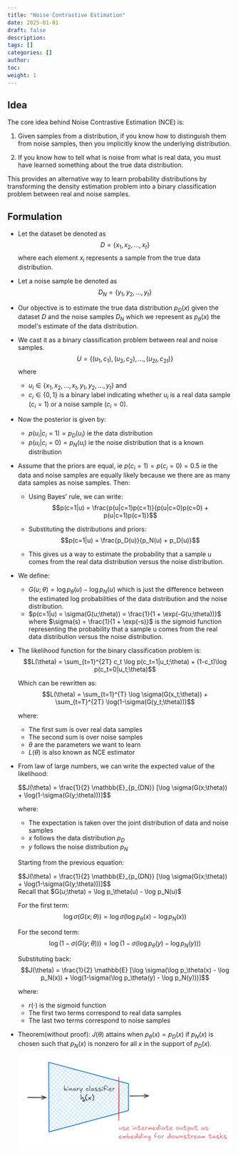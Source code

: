 ```yaml
---
title: "Noise Contrastive Estimation"
date: 2025-01-01
draft: false
description:
tags: []
categories: []
author:
toc:
weight: 1
---
```


## Idea
The core idea behind Noise Contrastive Estimation (NCE) is:

1. Given samples from a distribution, if you know how to distinguish them from noise samples, then you implicitly know the underlying distribution.

2. If you know how to tell what is noise from what is real data, you must have learned something about the true data distribution.

This provides an alternative way to learn probability distributions by transforming the density estimation problem into a binary classification problem between real and noise samples.

## Formulation

- Let the dataset be denoted as 
$$D = \{x_1, x_2, \ldots, x_t\}$$
where each element $x_i$ represents a sample from the true data distribution.

- Let a noise sample be denoted as
$$D_N = \{y_1, y_2, \ldots, y_t\}$$

- Our objective is to estimate the true data distribution $p_D(x)$ given the dataset $D$ and the noise samples $D_N$ which we represent as $p_\theta(x)$ the model's estimate of the data distribution.

- We cast it as a binary classification problem between real and noise samples.
  $$ U = \{(u_1,c_1), (u_2,c_2), \ldots, (u_{2t},c_{2t})\} $$
  where 
  - $u_i \in \{x_1, x_2, \ldots, x_t, y_1, y_2, \ldots, y_t\}$ and 
  - $c_i \in \{0, 1\}$ is a binary label indicating whether $u_i$ is a real data sample ($c_i = 1$) or a noise sample ($c_i = 0$).

- Now the posterior is given by:
  - $p(u_i | c_i = 1) = p_D(u_i)$ ie the data distribution
  - $p(u_i | c_i = 0) = p_N(u_i)$ ie the noise distribution that is a known distribution

- Assume that the priors are equal, ie $p(c_i = 1) = p(c_i = 0) = 0.5$ ie the data and noise samples are equally likely because we there are as many data samples as noise samples. Then:

  - Using Bayes' rule, we can write:
  $$p(c=1|u) = \frac{p(u|c=1)p(c=1)}{p(u|c=0)p(c=0) + p(u|c=1)p(c=1)}$$

  - Substituting the distributions and priors:
  $$p(c=1|u) = \frac{p_D(u)}{p_N(u) + p_D(u)}$$

  - This gives us a way to estimate the probability that a sample u comes from the real data distribution versus the noise distribution.

- We define:
  - $G(u;\theta) = \log p_\theta(u) - \log p_N(u)$ which is just the difference between the estimated log probabilities of the data distribution and the noise distribution.
  - $p(c=1|u) = \sigma(G(u;\theta)) = \frac{1}{1 + \exp(-G(u;\theta))}$ where $\sigma(s) = \frac{1}{1 + \exp(-s)}$ is the sigmoid function representing the probability that a sample u comes from the real data distribution versus the noise distribution.

- The likelihood function for the binary classification problem is:
  $$L(\theta) = \sum_{t=1}^{2T} c_t \log p(c_t=1|u_t;\theta) + (1-c_t)\log p(c_t=0|u_t;\theta)$$
  
  Which can be rewritten as:
  $$L(\theta) = \sum_{t=1}^{T} \log \sigma(G(x_t;\theta)) + \sum_{t=T}^{2T} \log(1-\sigma(G(y_t;\theta)))$$

  where:
  - The first sum is over real data samples
  - The second sum is over noise samples
  - $\theta$ are the parameters we want to learn
  - $L(\theta)$ is also known as NCE estimator

- From law of large numbers, we can write the expected value of the likelihood:
  <div class="math-katex">$$J(\theta) = \frac{1}{2} \mathbb{E}_{p_{DN}} [\log \sigma(G(x;\theta)) + \log(1-\sigma(G(y;\theta)))]$$</div>

  where:
  - The expectation is taken over the joint distribution of data and noise samples
  - $x$ follows the data distribution $p_D$
  - $y$ follows the noise distribution $p_N$


   Starting from the previous equation:
   <div class="math-katex">
     $$J(\theta) = \frac{1}{2} \mathbb{E}_{p_{DN}} [\log \sigma(G(x;\theta)) + \log(1-\sigma(G(y;\theta)))]$$
    </div>
   Recall that $G(u;\theta) = \log p_\theta(u) - \log p_N(u)$

   For the first term:
     $$\log \sigma(G(x;\theta)) = \log \sigma(\log p_\theta(x) - \log p_N(x))$$

   For the second term:
     $$\log(1-\sigma(G(y;\theta))) = \log(1-\sigma(\log p_\theta(y) - \log p_N(y)))$$

   Substituting back:
     $$J(\theta) = \frac{1}{2} \mathbb{E} [\log \sigma(\log p_\theta(x) - \log p_N(x)) + \log(1-\sigma(\log p_\theta(y) - \log p_N(y)))]$$

  where:
  - $r(\cdot)$ is the sigmoid function
  - The first two terms correspond to real data samples
  - The last two terms correspond to noise samples

- Theorem(without proof): $J(\theta)$ attains when $p_\theta(x) = p_D(x)$ if $p_N(x)$ is chosen such that $p_N(x)$ is nonzero for all $x$ in the support of $p_D(x)$.
  <div style="text-align: center;"><img src="https://raw.githubusercontent.com/victor-explore/ADRL-Notes/refs/heads/main/4.PNG" alt="Image Description" width="800" height="auto"/></div>